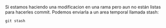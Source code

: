 Si estamos haciendo una modificacion en una rama pero aun no están listas para hacerles commit. Podemos enviarla a un area temporal llamada stash:

```powershell
git stash
```

